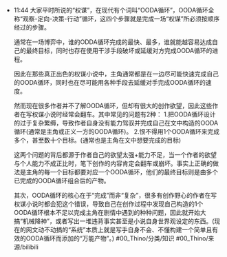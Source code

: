 
- 11:44 
	大家平时所说的“权谋”，在现代有个词叫“OODA循环”，OODA循环全称“观察-定向-决策-行动”循环，这四个步骤就是完成一场“权谋”所必须按顺序经过的步骤。
	
	通常在一场博弈中，谁的ODDA循环完成的最快、最多，谁就能越容易达成自己的最终目标，同时也存在使用干涉手段破坏或延缓对方完成OODA循环的进程。
	
	因此在那些真正出色的权谋小说中，主角通常都是在一边尽可能快速完成自己的OODA循环，同时也在尽可能用各种手段去延缓对手完成OODA循环的速度。
	
	然而现在很多作者并不了解OODA循环，但却有很大的创作欲望，因此这些作者在写权谋小说时经常会翻车。其中常见的问题有2种：
	1.把OODA循环设计的过于复杂繁缛，导致作者自身没有能力驾驭并完成自己在文中构造的OODA循环(通常是主角或正义一方的OODA循环)。
	2.恨不得用1个OODA循环来完成多个，甚至数十个目标。(通常也是主角在文中想要完成的目标)
	
	这两个问题的背后都源于作者自己的欲望太强+能力不足，当一个作者的欲望与个人能力不成正比时，笔下创作的内容肯定会翻车或崩坏。事实上正确的做法是主角的每一个目标都要对应一个OODA循环，他们的最终目标则是由多个已完成的OODA循环组合后的产物。
	
	其次，OODA循环的核心在于“完成”而非“复杂”，很多有创作野心的作者在写权谋小说时都会犯这个错误，导致自己在创作过程中发现自己构造的1个OODA循环根本不足以完成主角在剧情中遇到的种种问题，因此就开始大搞“机械降神”，或者写出一堆违背事实甚至是小说自身世界观设定的东西。(现在的网文动不动搞的“系统”本质上就是写手自身不会、不懂构建一个简单且有效的OODA循环而添加的“万能产物”。)
	#00_Thino/分类/知识 #00_Thino/来源/bilibili  